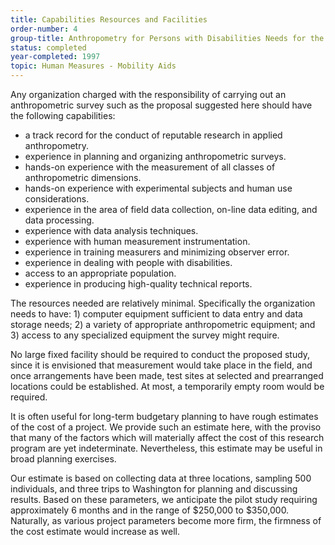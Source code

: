 ```yaml
---
title: Capabilities Resources and Facilities
order-number: 4
group-title: Anthropometry for Persons with Disabilities Needs for the 21st Century
status: completed
year-completed: 1997
topic: Human Measures - Mobility Aids
---
```


Any organization charged with the responsibility of carrying out an anthropometric survey such as the proposal suggested here should have the following capabilities:

-   a track record for the conduct of reputable research in applied anthropometry.
-   experience in planning and organizing anthropometric surveys.
-   hands-on experience with the measurement of all classes of anthropometric dimensions.
-   hands-on experience with experimental subjects and human use considerations.
-   experience in the area of field data collection, on-line data editing, and data processing.
-   experience with data analysis techniques.
-   experience with human measurement instrumentation.
-   experience in training measurers and minimizing observer error.
-   experience in dealing with people with disabilities.
-   access to an appropriate population.
-   experience in producing high-quality technical reports.

The resources needed are relatively minimal. Specifically the organization needs to have: 1) computer equipment sufficient to data entry and data storage needs; 2) a variety of appropriate anthropometric equipment; and 3) access to any specialized equipment the survey might require.

No large fixed facility should be required to conduct the proposed study, since it is envisioned that measurement would take place in the field, and once arrangements have been made, test sites at selected and prearranged locations could be established. At most, a temporarily empty room would be required.

It is often useful for long-term budgetary planning to have rough estimates of the cost of a project. We provide such an estimate here, with the proviso that many of the factors which will materially affect the cost of this research program are yet indeterminate. Nevertheless, this estimate may be useful in broad planning exercises.

Our estimate is based on collecting data at three locations, sampling 500 individuals, and three trips to Washington for planning and discussing results. Based on these parameters, we anticipate the pilot study requiring approximately 6 months and in the range of $250,000 to $350,000. Naturally, as various project parameters become more firm, the firmness of the cost estimate would increase as well.
